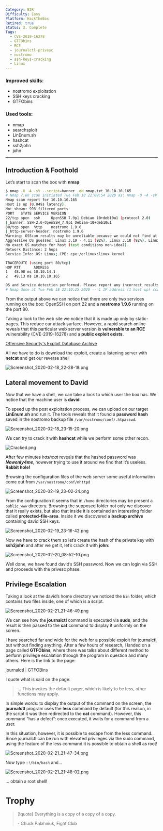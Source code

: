 ```yaml
---
Category: B2R
Difficulty: Easy
Platform: HackTheBox
Retired: true
Status: 3. Complete
Tags:
  - CVE-2019-16278
  - GTFObins
  - RCE
  - journalctl-privesc
  - nostromo
  - ssh-keys-cracking
  - Linux
---
```

### Improved skills:

- nostromo exploitation
- SSH keys cracking
- GTFObins

### Used tools:

- nmap
- searchsploit
- LinEnum.sh
- hashcat
- ssh2john
- john

---

## Introduction & Foothold

Let’s start to scan the box with **nmap**

```bash
$ nmap -O -A -sV --script=banner -oN nmap.txt 10.10.10.165
# Nmap 7.80 scan initiated Tue Feb 18 22:09:54 2020 as: nmap -O -A -sV --script=banner -oN nmap.txt 10.10.10.165
Nmap scan report for 10.10.10.165
Host is up (0.049s latency).
Not shown: 998 filtered ports
PORT   STATE SERVICE VERSION
22/tcp open  ssh     OpenSSH 7.9p1 Debian 10+deb10u1 (protocol 2.0)
|_banner: SSH-2.0-OpenSSH_7.9p1 Debian-10+deb10u1
80/tcp open  http    nostromo 1.9.6
|_http-server-header: nostromo 1.9.6
Warning: OSScan results may be unreliable because we could not find at least 1 open and 1 closed port
Aggressive OS guesses: Linux 3.10 - 4.11 (92%), Linux 3.18 (92%), Linux 3.2 - 4.9 (92%), Crestron XPanel control system (90%), Linux 3.16 (89%), ASUS RT-N56U WAP (Linux 3.4) (87%), Linux 3.1 (87%), Linux 3.2 (87%), HP P2000 G3 NAS device (87%), AXIS 210A or 211 Network Camera (Linux 2.6.17) (87%)
No exact OS matches for host (test conditions non-ideal).
Network Distance: 2 hops
Service Info: OS: Linux; CPE: cpe:/o:linux:linux_kernel

TRACEROUTE (using port 80/tcp)
HOP RTT      ADDRESS
1   48.90 ms 10.10.14.1
2   49.13 ms 10.10.10.165

OS and Service detection performed. Please report any incorrect results at [URL]https://nmap.org/submit/[/URL] .
# Nmap done at Tue Feb 18 22:10:25 2020 -- 1 IP address (1 host up) scanned in 31.98 seconds
```

From the output above we can notice that there are only two services running on the box: OpenSSH on port 22 and a **nostromo 1.9.6** running on the port 80.

Taking a look to the web site we notice that it is made up only by static-pages. This reduce our attack surface. However, a rapid search online reveals that this particular web server version is **vulnerable to an RCE** vulnerability (CVE-2019-16278) and a **public exploit exists.**

[Offensive Security's Exploit Database Archive](https://www.exploit-db.com/exploits/47837)

All we have to do is download the exploit, create a listening server with **netcat** and get our reverse shell

![Screenshot_2020-02-18_22-28-18.png](../../zzz_res/attachments/Screenshot_2020-02-18_22-28-18.png)

## Lateral movement to David

Now that we have a shell, we can take a look to which user the box has. We notice that the machine user is **david**.

To speed up the post exploitation process, we can upload on our target **LinEnum.sh** and run it. The tools reveals that it found a **password hash** saved in the nostromo backup file `/var/nostromo/conf/.htpasswd`.

![Screenshot_2020-02-18_23-15-20.png](../../zzz_res/attachments/Screenshot_2020-02-18_23-15-20.png)

We can try to crack it with **hashcat** while we perform some other recon.

![Cracked.png](../../zzz_res/attachments/Cracked.png)

After few minutes *hashcat* reveals that the hashed password was ***Nowonly4me***, however trying to use it around we find that it’s useless. **Rabbit hole!**

Browsing the configuration files of the web server some useful information come out from `/var/nostromo/conf/nhttpd`

![Screenshot_2020-02-19_23-02-24.png](../../zzz_res/attachments/Screenshot_2020-02-19_23-02-24.png)

From the configuration it seems that in `/home` directories may be present a `public_www` directory. Browsing the supposed folder not only we discover that it really exists, but also that inside it is contained an interesting folder called **protected-file-area**. Inside it we discovered a **backup archive** containing david SSH keys.

![Screenshot_2020-02-19_23-16-42.png](../../zzz_res/attachments/Screenshot_2020-02-19_23-16-42.png)

Now we have to crack them so let’s create the hash of the private key with **ssh2john** and after we get it, let’s crack it with **john**:

![Screenshot_2020-02-20_08-52-10.png](../../zzz_res/attachments/Screenshot_2020-02-20_08-52-10.png)

Well done, we have found david’s SSH password. Now we can login via SSH and proceeds with the privesc phase.

## Privilege Escalation

Taking a look at the david’s home directory we noticed the `bin` folder, which contains two files inside, one of which is a script.

![Screenshot_2020-02-21_21-46-49.png](../../zzz_res/attachments/Screenshot_2020-02-21_21-46-49.png)

We can see how the **journalctl** command is executed via **sudo**, and the result is then passed to the **cat** command to display it uniformly on the screen.

I have searched far and wide for the web for a possible exploit for journalctl, but without finding anything. After a few hours of research, I landed on a page called **GTFObins**, where there was talks about different method to perform privilege escalation through the program in question and many others. Here is the link to the page:

[journalctl | GTFOBins](https://gtfobins.github.io/gtfobins/journalctl/)

I quote what is said on the page:

> … This invokes the default pager, which is likely to be less, other functions may apply.

In simple words: to display the output of the command on the screen, the **journalctl** program uses the **less** command by default (for this reason, in the script it was then redirected to the **cat** command). However, this command “has a defect”: once executed, it waits for a command from a user.

In this situation, however, it is possible to escape from the less command. Since journalctl can be run with elevated privileges via the sudo command, using the feature of the less command it is possible to obtain a shell as root!

![Screenshot_2020-02-21_21-47-34.png](../../zzz_res/attachments/Screenshot_2020-02-21_21-47-34.png)

Now type `:!/bin/bash` and…

![Screenshot_2020-02-21_21-48-02.png](../../zzz_res/attachments/Screenshot_2020-02-21_21-48-02.png)

… obtain a root shell!

# Trophy

>[!quote]
>Everything is a copy of a copy of a copy.
>
>\- Chuck Palahniuk, Fight Club
